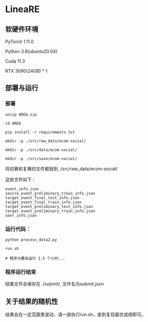 # LineaRE

## 软硬件环境

PyTorch  1.11.0

Python  3.8(ubuntu20.04)

Cuda  11.3

RTX 3090(24GB) * 1

## 部署与运行

### 部署
```
unzip AREA.zip

cd AREA

pip install -r requirements.txt

mkdir -p ./src/raw_data/ecom-social/

mkdir -p ./src/data/ecom-social/

mkdir -p ./src/save/ecom-social/
```

将初赛和复赛的文件都放到 ./src/raw_data/ecom-social/

这些文件如下：
```
event_info.json
source_event_preliminary_train_info.json
target_event_final_test_info.json
target_event_final_train_info.json
target_event_preliminary_test_info.json
target_event_preliminary_train_info.json
user_info.json
```

### 运行代码：
```
python process_data2.py

run.sh

# 程序大概会运行 2.5 个小时...
```

### 程序运行结束

结果文件会保存在 ./submit/, 文件名为submit.json

## 关于结果的随机性
结果会在一定范围里波动，请一直执行run.sh，直到复现最优成绩即可。
